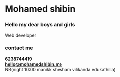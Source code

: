 # Mohamed shibin <br>
### Hello my dear boys and girls <br>
Web developer <br>
### contact me 
**6238744419** <br>
**hello@mohamedshibin.me** <br>
NB(night 10:00 manikk shesham vilikanda edukathilla)
